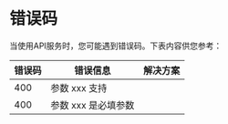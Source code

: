 # 错误码


当使用API服务时，您可能遇到错误码。下表内容供您参考：


| 错误码|错误信息|解决方案|
|-|-|-|
| 400 |  参数 xxx 支持  |      |
| 400|  参数 xxx 是必填参数 |   |



